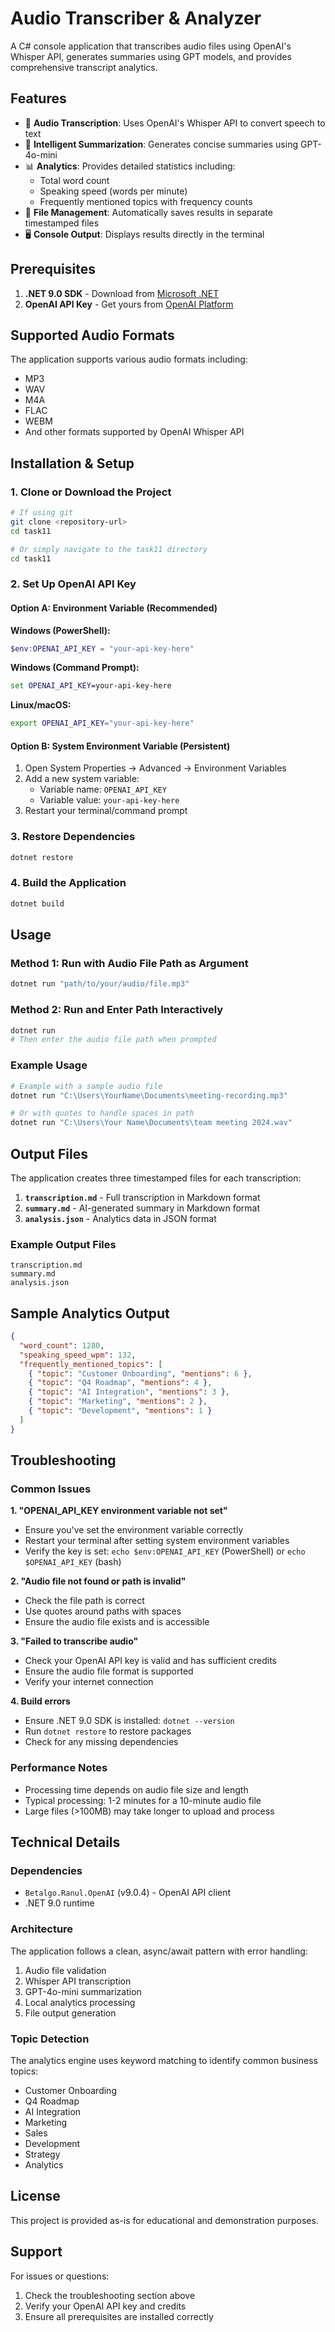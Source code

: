 # Audio Transcriber & Analyzer

A C# console application that transcribes audio files using OpenAI's Whisper API, generates summaries using GPT models, and provides comprehensive transcript analytics.

## Features

- 🎵 **Audio Transcription**: Uses OpenAI's Whisper API to convert speech to text
- 📝 **Intelligent Summarization**: Generates concise summaries using GPT-4o-mini
- 📊 **Analytics**: Provides detailed statistics including:
  - Total word count
  - Speaking speed (words per minute)
  - Frequently mentioned topics with frequency counts
- 💾 **File Management**: Automatically saves results in separate timestamped files
- 🖥️ **Console Output**: Displays results directly in the terminal

## Prerequisites

1. **.NET 9.0 SDK** - Download from [Microsoft .NET](https://dotnet.microsoft.com/download/dotnet/9.0)
2. **OpenAI API Key** - Get yours from [OpenAI Platform](https://platform.openai.com/api-keys)

## Supported Audio Formats

The application supports various audio formats including:
- MP3
- WAV
- M4A
- FLAC
- WEBM
- And other formats supported by OpenAI Whisper API

## Installation & Setup

### 1. Clone or Download the Project
```bash
# If using git
git clone <repository-url>
cd task11

# Or simply navigate to the task11 directory
cd task11
```

### 2. Set Up OpenAI API Key

#### Option A: Environment Variable (Recommended)
**Windows (PowerShell):**
```powershell
$env:OPENAI_API_KEY = "your-api-key-here"
```

**Windows (Command Prompt):**
```cmd
set OPENAI_API_KEY=your-api-key-here
```

**Linux/macOS:**
```bash
export OPENAI_API_KEY="your-api-key-here"
```

#### Option B: System Environment Variable (Persistent)
1. Open System Properties → Advanced → Environment Variables
2. Add a new system variable:
   - Variable name: `OPENAI_API_KEY`
   - Variable value: `your-api-key-here`
3. Restart your terminal/command prompt

### 3. Restore Dependencies
```bash
dotnet restore
```

### 4. Build the Application
```bash
dotnet build
```

## Usage

### Method 1: Run with Audio File Path as Argument
```bash
dotnet run "path/to/your/audio/file.mp3"
```

### Method 2: Run and Enter Path Interactively
```bash
dotnet run
# Then enter the audio file path when prompted
```

### Example Usage
```bash
# Example with a sample audio file
dotnet run "C:\Users\YourName\Documents\meeting-recording.mp3"

# Or with quotes to handle spaces in path
dotnet run "C:\Users\Your Name\Documents\team meeting 2024.wav"
```

## Output Files

The application creates three timestamped files for each transcription:

1. **`transcription.md`** - Full transcription in Markdown format
2. **`summary.md`** - AI-generated summary in Markdown format  
3. **`analysis.json`** - Analytics data in JSON format

### Example Output Files
```
transcription.md
summary.md
analysis.json
```

## Sample Analytics Output

```json
{
  "word_count": 1280,
  "speaking_speed_wpm": 132,
  "frequently_mentioned_topics": [
    { "topic": "Customer Onboarding", "mentions": 6 },
    { "topic": "Q4 Roadmap", "mentions": 4 },
    { "topic": "AI Integration", "mentions": 3 },
    { "topic": "Marketing", "mentions": 2 },
    { "topic": "Development", "mentions": 1 }
  ]
}
```

## Troubleshooting

### Common Issues

**1. "OPENAI_API_KEY environment variable not set"**
- Ensure you've set the environment variable correctly
- Restart your terminal after setting system environment variables
- Verify the key is set: `echo $env:OPENAI_API_KEY` (PowerShell) or `echo $OPENAI_API_KEY` (bash)

**2. "Audio file not found or path is invalid"**
- Check the file path is correct
- Use quotes around paths with spaces
- Ensure the audio file exists and is accessible

**3. "Failed to transcribe audio"**
- Check your OpenAI API key is valid and has sufficient credits
- Ensure the audio file format is supported
- Verify your internet connection

**4. Build errors**
- Ensure .NET 9.0 SDK is installed: `dotnet --version`
- Run `dotnet restore` to restore packages
- Check for any missing dependencies

### Performance Notes

- Processing time depends on audio file size and length
- Typical processing: 1-2 minutes for a 10-minute audio file
- Large files (>100MB) may take longer to upload and process

## Technical Details

### Dependencies
- `Betalgo.Ranul.OpenAI` (v9.0.4) - OpenAI API client
- .NET 9.0 runtime

### Architecture
The application follows a clean, async/await pattern with error handling:
1. Audio file validation
2. Whisper API transcription
3. GPT-4o-mini summarization
4. Local analytics processing
5. File output generation

### Topic Detection
The analytics engine uses keyword matching to identify common business topics:
- Customer Onboarding
- Q4 Roadmap  
- AI Integration
- Marketing
- Sales
- Development
- Strategy
- Analytics

## License

This project is provided as-is for educational and demonstration purposes.

## Support

For issues or questions:
1. Check the troubleshooting section above
2. Verify your OpenAI API key and credits
3. Ensure all prerequisites are installed correctly 